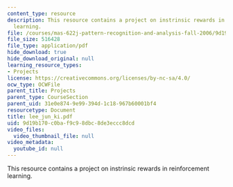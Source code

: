 ```yaml
---
content_type: resource
description: This resource contains a project on instrinsic rewards in reinforcement
  learning.
file: /courses/mas-622j-pattern-recognition-and-analysis-fall-2006/9d19b170c0baf9c98dbc8de3eccc8dcd_lee_jun_ki.pdf
file_size: 516428
file_type: application/pdf
hide_download: true
hide_download_original: null
learning_resource_types:
- Projects
license: https://creativecommons.org/licenses/by-nc-sa/4.0/
ocw_type: OCWFile
parent_title: Projects
parent_type: CourseSection
parent_uid: 31e0e874-9e99-394d-1c18-967b60001bf4
resourcetype: Document
title: lee_jun_ki.pdf
uid: 9d19b170-c0ba-f9c9-8dbc-8de3eccc8dcd
video_files:
  video_thumbnail_file: null
video_metadata:
  youtube_id: null
---
```

This resource contains a project on instrinsic rewards in reinforcement learning.